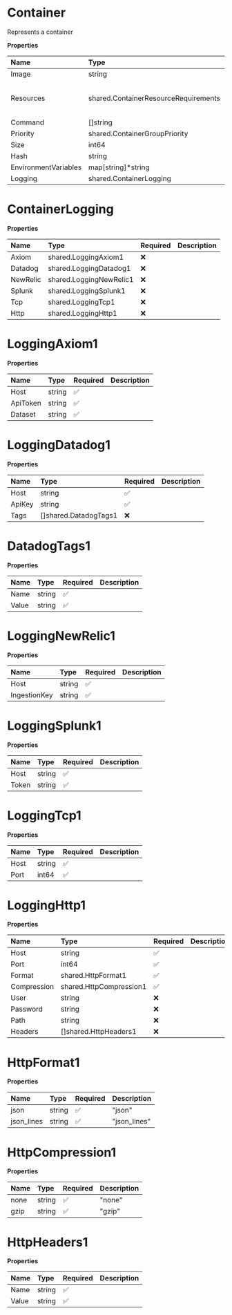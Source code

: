 # Container

Represents a container

**Properties**

| Name                 | Type                                 | Required | Description                                  |
| :------------------- | :----------------------------------- | :------- | :------------------------------------------- |
| Image                | string                               | ✅       |                                              |
| Resources            | shared.ContainerResourceRequirements | ✅       | Represents a container resource requirements |
| Command              | []string                             | ✅       |                                              |
| Priority             | shared.ContainerGroupPriority        | ❌       |                                              |
| Size                 | int64                                | ❌       |                                              |
| Hash                 | string                               | ❌       |                                              |
| EnvironmentVariables | map[string]\*string                  | ❌       |                                              |
| Logging              | shared.ContainerLogging              | ❌       |                                              |

# ContainerLogging

**Properties**

| Name     | Type                    | Required | Description |
| :------- | :---------------------- | :------- | :---------- |
| Axiom    | shared.LoggingAxiom1    | ❌       |             |
| Datadog  | shared.LoggingDatadog1  | ❌       |             |
| NewRelic | shared.LoggingNewRelic1 | ❌       |             |
| Splunk   | shared.LoggingSplunk1   | ❌       |             |
| Tcp      | shared.LoggingTcp1      | ❌       |             |
| Http     | shared.LoggingHttp1     | ❌       |             |

# LoggingAxiom1

**Properties**

| Name     | Type   | Required | Description |
| :------- | :----- | :------- | :---------- |
| Host     | string | ✅       |             |
| ApiToken | string | ✅       |             |
| Dataset  | string | ✅       |             |

# LoggingDatadog1

**Properties**

| Name   | Type                  | Required | Description |
| :----- | :-------------------- | :------- | :---------- |
| Host   | string                | ✅       |             |
| ApiKey | string                | ✅       |             |
| Tags   | []shared.DatadogTags1 | ❌       |             |

# DatadogTags1

**Properties**

| Name  | Type   | Required | Description |
| :---- | :----- | :------- | :---------- |
| Name  | string | ✅       |             |
| Value | string | ✅       |             |

# LoggingNewRelic1

**Properties**

| Name         | Type   | Required | Description |
| :----------- | :----- | :------- | :---------- |
| Host         | string | ✅       |             |
| IngestionKey | string | ✅       |             |

# LoggingSplunk1

**Properties**

| Name  | Type   | Required | Description |
| :---- | :----- | :------- | :---------- |
| Host  | string | ✅       |             |
| Token | string | ✅       |             |

# LoggingTcp1

**Properties**

| Name | Type   | Required | Description |
| :--- | :----- | :------- | :---------- |
| Host | string | ✅       |             |
| Port | int64  | ✅       |             |

# LoggingHttp1

**Properties**

| Name        | Type                    | Required | Description |
| :---------- | :---------------------- | :------- | :---------- |
| Host        | string                  | ✅       |             |
| Port        | int64                   | ✅       |             |
| Format      | shared.HttpFormat1      | ✅       |             |
| Compression | shared.HttpCompression1 | ✅       |             |
| User        | string                  | ❌       |             |
| Password    | string                  | ❌       |             |
| Path        | string                  | ❌       |             |
| Headers     | []shared.HttpHeaders1   | ❌       |             |

# HttpFormat1

**Properties**

| Name       | Type   | Required | Description  |
| :--------- | :----- | :------- | :----------- |
| json       | string | ✅       | "json"       |
| json_lines | string | ✅       | "json_lines" |

# HttpCompression1

**Properties**

| Name | Type   | Required | Description |
| :--- | :----- | :------- | :---------- |
| none | string | ✅       | "none"      |
| gzip | string | ✅       | "gzip"      |

# HttpHeaders1

**Properties**

| Name  | Type   | Required | Description |
| :---- | :----- | :------- | :---------- |
| Name  | string | ✅       |             |
| Value | string | ✅       |             |
